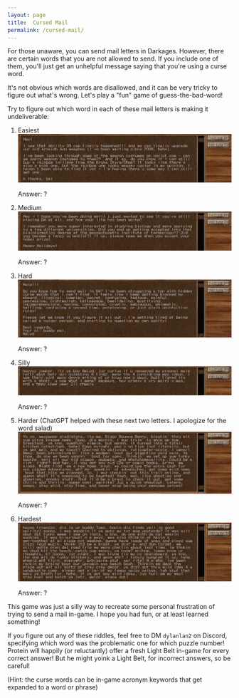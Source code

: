 ```yaml
---
layout: page
title:  Cursed Mail
permalink: /cursed-mail/
---
```


For those unaware, you can send mail letters in Darkages. However, there are certain words that you are not allowed to send. If you include one of them, you'll just get an unhelpful message saying that you're using a curse word.

It's not obvious which words are disallowed, and it can be very tricky to figure out what's wrong. Let's play a "fun" game of guess-the-bad-word!

Try to figure out which word in each of these mail letters is making it undeliverable:


1. Easiest
![1-easy](/assets/img/cursed-mail/1-easy.png)

    Answer: ?

2. Medium
![2-medium](/assets/img/cursed-mail/2-medium.png)

    Answer: ?

3. Hard
![2-medium](/assets/img/cursed-mail/3-hard.png)

    Answer: ?

4. Silly
![2-medium](/assets/img/cursed-mail/4-silly.png)

    Answer: ?

5. Harder (ChatGPT helped with these next two letters. I apologize for the word salad)
![2-medium](/assets/img/cursed-mail/5-harder.png)

    Answer: ?

6. Hardest
![2-medium](/assets/img/cursed-mail/6-hardest.png)

    Answer: ?

This game was just a silly way to recreate some personal frustration of trying to send a mail in-game. I hope you had fun, or at least learned something!

If you figure out any of these riddles, feel free to DM `dylanlan2` on Discord, specifying which word was the problematic one for which puzzle number! Protein will happily (or reluctantly) offer a fresh Light Belt in-game for every correct answer! But he might yoink a Light Belt, for incorrect answers, so be careful!

(Hint: the curse words can be in-game acronym keywords that get expanded to a word or phrase)
